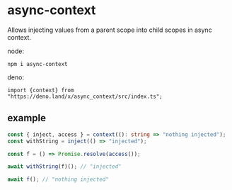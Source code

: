 # async-context

Allows injecting values from a parent scope into child scopes in async context.

node:

```
npm i async-context
```

deno:

```
import {context} from "https://deno.land/x/async_context/src/index.ts";
```

## example

```ts
const { inject, access } = context((): string => "nothing injected");
const withString = inject(() => "injected");

const f = () => Promise.resolve(access());

await withString(f)(); // "injected"

await f(); // "nothing injected"
```
